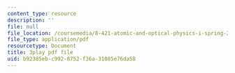 ```yaml
---
content_type: resource
description: ''
file: null
file_location: /coursemedia/8-421-atomic-and-optical-physics-i-spring-2014/b92385ebc9928752f36a31085e76da58_jgSn1mB8uSI.pdf
file_type: application/pdf
resourcetype: Document
title: 3play pdf file
uid: b92385eb-c992-8752-f36a-31085e76da58
---
```

